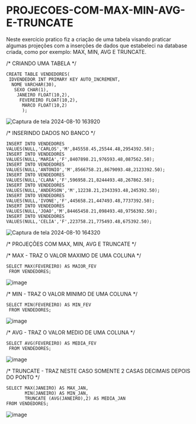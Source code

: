 # PROJECOES-COM-MAX-MIN-AVG-E-TRUNCATE
Neste exercício pratico fiz a criação de uma tabela visando praticar algumas projeções com a inserções de dados que estabeleci na database criada, como por exemplo: MAX, MIN, AVG E TRUNCATE.

/* CRIANDO UMA TABELA */

    CREATE TABLE VENDEDORES(
     IDVENDEDOR INT PRIMARY KEY AUTO_INCREMENT,
      NOME VARCHAR(30),
       SEXO CHAR(1),
        JANEIRO FLOAT(10,2),
         FEVEREIRO FLOAT(10,2),
          MARCO FLOAT(10,2) 
          );

![Captura de tela 2024-08-10 163920](https://github.com/user-attachments/assets/389bbbb4-d1ca-4e3b-ad89-ba191c2ac123)


/* INSERINDO DADOS NO BANCO */

    INSERT INTO VENDEDORES VALUES(NULL,'CARLOS','M',845558.45,25544.48,2954392.50);
    INSERT INTO VENDEDORES VALUES(NULL,'MARIA','F',8407898.21,976593.48,087562.50);
    INSERT INTO VENDEDORES VALUES(NULL,'ANTONIO','M',8566758.21,8679093.48,2123392.50);
    INSERT INTO VENDEDORES VALUES(NULL,'CLARA','F',596958.21,8244493.48,267862.50);
    INSERT INTO VENDEDORES VALUES(NULL,'ANDERSON','M',12238.21,2343393.48,245392.50);
    INSERT INTO VENDEDORES VALUES(NULL,'IVONE','F',445658.21,447493.48,7737392.50);
    INSERT INTO VENDEDORES VALUES(NULL,'JOAO','M',84465458.21,098493.48,9756392.50);
    INSERT INTO VENDEDORES VALUES(NULL,'CELIA','F',223758.21,775493.48,675392.50);

    
![Captura de tela 2024-08-10 164320](https://github.com/user-attachments/assets/88703cad-124c-4166-a109-8a9e9e02806a)


/* PROJEÇÕES COM MAX, MIN, AVG E TRUNCATE */


/* MAX - TRAZ O VALOR MAXIMO DE UMA COLUNA */

    SELECT MAX(FEVEREIRO) AS MAIOR_FEV
     FROM VENDEDORES;

![image](https://github.com/user-attachments/assets/90e0d158-e6e7-4b2d-9431-ec88f171226f)


/* MIN - TRAZ O VALOR MINIMO DE UMA COLUNA */

    SELECT MIN(FEVEREIRO) AS MIN_FEV
     FROM VENDEDORES;

![image](https://github.com/user-attachments/assets/a3fbcd8d-335e-48c9-bdc7-735a00c4b75b)


/* AVG - TRAZ O VALOR MEDIO DE UMA COLUNA */

    SELECT AVG(FEVEREIRO) AS MEDIA_FEV
     FROM VENDEDORES;

![image](https://github.com/user-attachments/assets/d7049edd-7196-4e8d-b6b8-3c47280e9384)


/* TRUNCATE - TRAZ NESTE CASO SOMENTE 2 CASAS DECIMAIS DEPOIS DO PONTO */

    SELECT MAX(JANEIRO) AS MAX_JAN,
           MIN(JANEIRO) AS MIN_JAN,
           TRUNCATE (AVG(JANEIRO),2) AS MEDIA_JAN
    FROM VENDEDORES; 

![image](https://github.com/user-attachments/assets/3f5b001c-ba98-408b-bc1f-e75635a63489)




     







